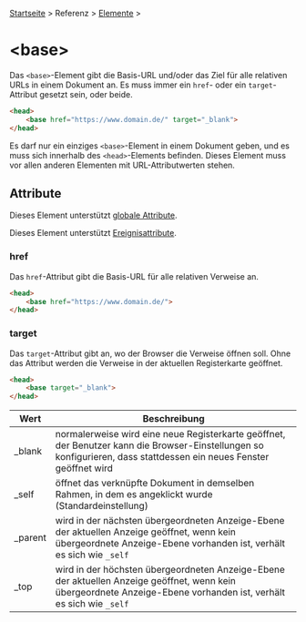 [Startseite](../../../../) > Referenz > [Elemente](../Elemente_Alphabetisch.md) >

# \<base>

Das `<base>`-Element gibt die Basis-URL und/oder das Ziel für alle relativen URLs in einem Dokument an. Es muss immer ein `href`- oder ein `target`-Attribut gesetzt sein, oder beide.

```html
<head>
    <base href="https://www.domain.de/" target="_blank">
</head>
```

Es darf nur ein einziges `<base>`-Element in einem Dokument geben, und es muss sich innerhalb des `<head>`-Elements befinden. Dieses Element muss vor allen anderen Elementen mit URL-Attributwerten stehen.

## Attribute

Dieses Element unterstützt [globale Attribute](../Globale_Attribute.md).

Dieses Element unterstützt [Ereignisattribute](../Ereignisattribute.md).

### href

Das `href`-Attribut gibt die Basis-URL für alle relativen Verweise an.

```html
<head>
    <base href="https://www.domain.de/">
</head>
```

### target

Das `target`-Attribut gibt an, wo der Browser die Verweise öffnen soll. Ohne das Attribut werden die Verweise in der aktuellen Registerkarte geöffnet.

```html
<head>
    <base target="_blank">
</head>
```

| Wert | Beschreibung |
| ---- | ------------ |
| _blank | normalerweise wird eine neue Registerkarte geöffnet, der Benutzer kann die Browser-Einstellungen so konfigurieren, dass stattdessen ein neues Fenster geöffnet wird |
| _self | öffnet das verknüpfte Dokument in demselben Rahmen, in dem es angeklickt wurde (Standardeinstellung) |
| _parent | wird in der nächsten übergeordneten Anzeige-Ebene der aktuellen Anzeige geöffnet, wenn kein übergeordnete Anzeige-Ebene vorhanden ist, verhält es sich wie `_self` |
| _top | wird in der höchsten übergeordneten Anzeige-Ebene der aktuellen Anzeige geöffnet, wenn kein übergeordnete Anzeige-Ebene vorhanden ist, verhält es sich wie `_self` |
